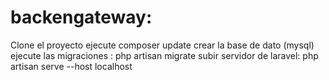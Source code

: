 # backengateway:
Clone el proyecto
ejecute composer update
crear la base de dato (mysql)
ejecute las migraciones : php artisan migrate
subir servidor de laravel: php artisan serve --host localhost
